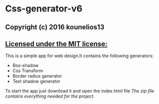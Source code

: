# Css-generator-v6
## Copyright (c) 2016 kounelios13
## [Licensed under the MIT license:](http://www.opensource.org/licenses/mit-license.php)
This is a simple app for web design.It contains the following generators:

* Box-shadow
* Css Transform
* Border radius generator
* Text shadow generator
  
To start the app just download it and open the index.html file
_The zip file contains everything needed for the project._   
